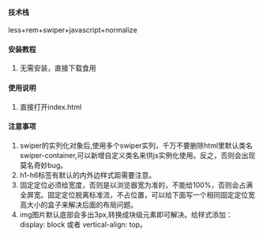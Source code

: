 #### 技术栈
less+rem+swiper+javascript+normalize


#### 安装教程

1.  无需安装，直接下载食用

#### 使用说明

1.  直接打开index.html

#### 注意事项

1. swiper的实列化对象后,使用多个swiper实列，千万不要删除html里默认类名swiper-container,可以新增自定义类名来供js实例化使用。反之，否则会出现莫名奇妙bug。
2. h1-h6标签有默认的内外边样式距需要注意。
3. 固定定位必须给宽度，否则是以浏览器宽为准的，不能给100%，否则会占满全屏宽。固定定位脱离标准流，不占位置，可以给下面写一个相同固定定位宽高大小的盒子来解决后面的布局问题。
4. img图片默认底部会多出3px,转换成块级元素即可解决。给样式添加： display: block  或者 vertical-align: top。


